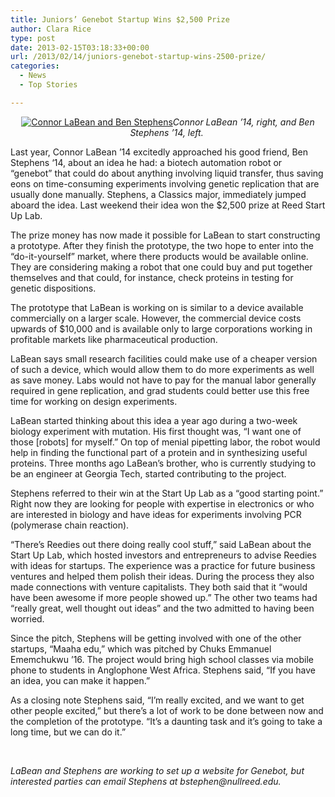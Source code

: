 ```yaml
---
title: Juniors’ Genebot Startup Wins $2,500 Prize
author: Clara Rice
type: post
date: 2013-02-15T03:18:33+00:00
url: /2013/02/14/juniors-genebot-startup-wins-2500-prize/
categories:
  - News
  - Top Stories

---
```

<p style="text-align: center;">
  <a href="https://i1.wp.com/www.reedquest.org/wp-content/uploads/2013/02/IMG_0174_web1.jpg"><img class="aligncenter size-full wp-image-2078" alt="Connor LaBean and Ben Stephens" src="https://i1.wp.com/www.reedquest.org/wp-content/uploads/2013/02/IMG_0174_web1.jpg?resize=770%2C513" data-recalc-dims="1" /></a><em>Connor LaBean &#8217;14, right, and Ben Stephens &#8217;14, left. </em>
</p>

Last year, Connor LaBean ’14 excitedly approached his good friend, Ben Stephens ‘14, about an idea he had: a biotech automation robot or “genebot” that could do about anything involving liquid transfer, thus saving eons on time-consuming experiments involving genetic replication that are usually done manually. Stephens, a Classics major, immediately jumped aboard the idea. Last weekend their idea won the $2,500 prize at Reed Start Up Lab.

The prize money has now made it possible for LaBean to start constructing a prototype. After they finish the prototype, the two hope to enter into the “do-it-yourself” market, where there products would be available online. They are considering making a robot that one could buy and put together themselves and that could, for instance, check proteins in testing for genetic dispositions.

The prototype that LaBean is working on is similar to a device available commercially on a larger scale. However, the commercial device costs upwards of $10,000 and is available only to large corporations working in profitable markets like pharmaceutical production.

LaBean says small research facilities could make use of a cheaper version of such a device, which would allow them to do more experiments as well as save money. Labs would not have to pay for the manual labor generally required in gene replication, and grad students could better use this free time for working on design experiments.

LaBean started thinking about this idea a year ago during a two-week biology experiment with mutation. His first thought was, “I want one of those [robots] for myself.” On top of menial pipetting labor, the robot would help in finding the functional part of a protein and in synthesizing useful proteins. Three months ago LaBean’s brother, who is currently studying to be an engineer at Georgia Tech, started contributing to the project.

Stephens referred to their win at the Start Up Lab as a “good starting point.” Right now they are looking for people with expertise in electronics or who are interested in biology and have ideas for experiments involving PCR (polymerase chain reaction).

“There’s Reedies out there doing really cool stuff,” said LaBean about the Start Up Lab, which hosted investors and entrepreneurs to advise Reedies with ideas for startups. The experience was a practice for future business ventures and helped them polish their ideas. During the process they also made connections with venture capitalists. They both said that it “would have been awesome if more people showed up.” The other two teams had “really great, well thought out ideas” and the two admitted to having been worried.

Since the pitch, Stephens will be getting involved with one of the other startups, “Maaha edu,” which was pitched by Chuks Emmanuel Ememchukwu &#8217;16. The project would bring high school classes via mobile phone to students in Anglophone West Africa. Stephens said, “If you have an idea, you can make it happen.”

As a closing note Stephens said, “I’m really excited, and we want to get other people excited,” but there’s a lot of work to be done between now and the completion of the prototype. “It’s a daunting task and it’s going to take a long time, but we can do it.”

&nbsp;

_LaBean and Stephens are working to set up a website for Genebot, but interested parties can email Stephens at &#x62;&#x73;&#x74;&#x65;&#x70;&#x68;&#x65;&#x6e;&#x40;<span class="oe_displaynone">null</span>&#x72;&#x65;&#x65;&#x64;&#x2e;&#x65;&#x64;&#x75;._